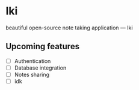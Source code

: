 # Iki

beautiful open-source note taking application — Iki

## Upcoming features

- [ ] Authentication
- [ ] Database integration
- [ ] Notes sharing
- [ ] idk
